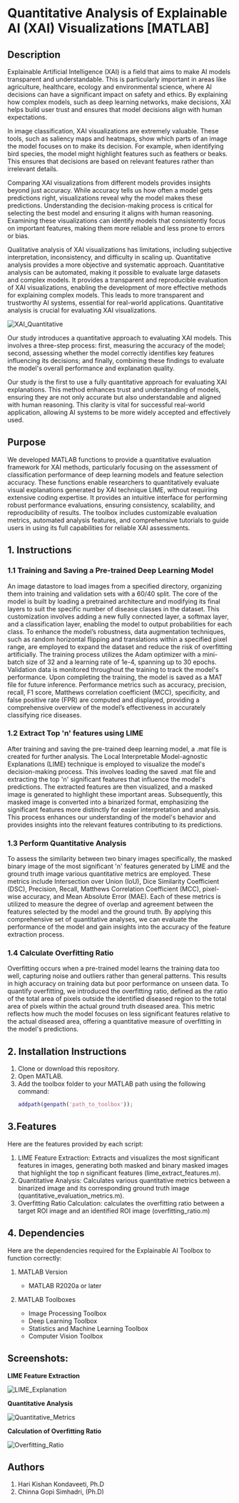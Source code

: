 # Quantitative Analysis of Explainable AI (XAI) Visualizations [MATLAB]

## Description
Explainable Artificial Intelligence (XAI) is a field that aims to make AI models transparent and understandable. This is particularly important in areas like agriculture, healthcare, ecology and environmental science, where AI decisions can have a significant impact on safety and ethics. By explaining how complex models, such as deep learning networks, make decisions, XAI helps build user trust and ensures that model decisions align with human expectations.

In image classification, XAI visualizations are extremely valuable. These tools, such as saliency maps and heatmaps, show which parts of an image the model focuses on to make its decision. For example, when identifying bird species, the model might highlight features such as feathers or beaks. This ensures that decisions are based on relevant features rather than irrelevant details.

Comparing XAI visualizations from different models provides insights beyond just accuracy. While accuracy tells us how often a model gets predictions right, visualizations reveal why the model makes these predictions. Understanding the decision-making process is critical for selecting the best model and ensuring it aligns with human reasoning. Examining these visualizations can identify models that consistently focus on important features, making them more reliable and less prone to errors or bias.

Qualitative analysis of XAI visualizations has limitations, including subjective interpretation, inconsistency, and difficulty in scaling up. Quantitative analysis provides a more objective and systematic approach. Quantitative analysis can be automated, making it possible to evaluate large datasets and complex models. It provides a transparent and reproducible evaluation of XAI visualizations, enabling the development of more effective methods for explaining complex models. This leads to more transparent and trustworthy AI systems, essential for real-world applications. Quantitative analysis is crucial for evaluating XAI visualizations.

![XAI_Quantitative](https://github.com/user-attachments/assets/b5695132-661a-40f3-9308-14c27baf50fd)

Our study introduces a quantitative approach to evaluating XAI models. This involves a three-step process: first, measuring the accuracy of the model; second, assessing whether the model correctly identifies key features influencing its decisions; and finally, combining these findings to evaluate the model's overall performance and explanation quality.

Our study is the first to use a fully quantitative approach for evaluating XAI explanations. This method enhances trust and understanding of models, ensuring they are not only accurate but also understandable and aligned with human reasoning. This clarity is vital for successful real-world application, allowing AI systems to be more widely accepted and effectively used.
## Purpose
We developed MATLAB functions to provide a quantitative evaluation framework for XAI methods, particularly focusing on the assessment of classification performance of deep learning models and feature selection accuracy. These functions enable researchers to quantitatively evaluate visual explanations generated by XAI technique LIME, without requiring extensive coding expertise. It provides an intuitive interface for performing robust performance evaluations, ensuring consistency, scalability, and reproducibility of results. The toolbox includes customizable evaluation metrics, automated analysis features, and comprehensive tutorials to guide users in using its full capabilities for reliable XAI assessments.

## 1. Instructions
### 1.1 Training and Saving a Pre-trained Deep Learning Model
An image datastore to load images from a specified directory, organizing them into training and validation sets with a 60/40 split. The core of the model is built by loading a pretrained architecture and modifying its final layers to suit the specific number of disease classes in the dataset. This customization involves adding a new fully connected layer, a softmax layer, and a classification layer, enabling the model to output probabilities for each class. To enhance the model’s robustness, data augmentation techniques, such as random horizontal flipping and translations within a specified pixel range, are employed to expand the dataset and reduce the risk of overfitting artificially. The training process utilizes the Adam optimizer with a mini-batch size of 32 and a learning rate of 1e-4, spanning up to 30 epochs. Validation data is monitored throughout the training to track the model's performance. Upon completing the training, the model is saved as a MAT file for future inference. Performance metrics such as accuracy, precision, recall, F1 score, Matthews correlation coefficient (MCC), specificity, and false positive rate (FPR) are computed and displayed, providing a comprehensive overview of the model’s effectiveness in accurately classifying rice diseases.

### 1.2 Extract Top 'n' features using LIME
After training and saving the pre-trained deep learning model, a .mat file is created for further analysis. The Local Interpretable Model-agnostic Explanations (LIME) technique is employed to visualize the model's decision-making process. This involves loading the saved .mat file and extracting the top 'n' significant features that influence the model's predictions. The extracted features are then visualized, and a masked image is generated to highlight these important areas. Subsequently, this masked image is converted into a binarized format, emphasizing the significant features more distinctly for easier interpretation and analysis. This process enhances our understanding of the model's behavior and provides insights into the relevant features contributing to its predictions.

### 1.3 Perform Quantitative Analysis
To assess the similarity between two binary images specifically, the masked binary image of the most significant 'n' features generated by LIME and the ground truth image various quantitative metrics are employed. These metrics include Intersection over Union (IoU), Dice Similarity Coefficient (DSC), Precision, Recall, Matthews Correlation Coefficient (MCC), pixel-wise accuracy, and Mean Absolute Error (MAE). Each of these metrics is utilized to measure the degree of overlap and agreement between the features selected by the model and the ground truth. By applying this comprehensive set of quantitative analyses, we can evaluate the performance of the model and gain insights into the accuracy of the feature extraction process.

### 1.4 Calculate Overfitting Ratio
Overfitting occurs when a pre-trained model learns the training data too well, capturing noise and outliers rather than general patterns. This results in high accuracy on training data but poor performance on unseen data. To quantify overfitting, we introduced the overfitting ratio, defined as the ratio of the total area of pixels outside the identified diseased region to the total area of pixels within the actual ground truth diseased area. This metric reflects how much the model focuses on less significant features relative to the actual diseased area, offering a quantitative measure of overfitting in the model's predictions.


## 2. Installation Instructions
1. Clone or download this repository.
2. Open MATLAB.
3. Add the toolbox folder to your MATLAB path using the following command:
    ```matlab
    addpath(genpath('path_to_toolbox'));
    ```

## 3.Features
Here are the features provided by each script:

1. LIME Feature Extraction: Extracts and visualizes the most significant features in images, generating both masked and binary masked images that highlight the top n significant features (lime_extract_features.m).
2. Quantitative Analysis: Calculates various quantitative metrics between a binarized image and its corresponding ground truth image (quantitative_evaluation_metrics.m).
3. Overfitting Ratio Calculation: calculates the overfitting ratio between a target ROI image and an identified ROI image (overfitting_ratio.m)


## 4. Dependencies
Here are the dependencies required for the Explainable AI Toolbox to function correctly:

1. MATLAB Version
   - MATLAB R2020a or later

2. MATLAB Toolboxes
   - Image Processing Toolbox
   - Deep Learning Toolbox
   - Statistics and Machine Learning Toolbox
   - Computer Vision Toolbox
  
## Screenshots:
**LIME Feature Extraction**

![LIME_Explanation](https://github.com/user-attachments/assets/4f72d621-2e3c-4112-bab4-74a223d518fd)

**Quantitative Analysis**

![Quantitative_Metrics](https://github.com/user-attachments/assets/bdc248f1-9b0c-445c-880d-3b60c132e797)

**Calculation of Overfitting Ratio**

![Overfitting_Ratio](https://github.com/user-attachments/assets/e69f1835-ff5f-4171-be65-a07e0246ce48)


## Authors
1. Hari Kishan Kondaveeti, Ph.D
2. Chinna Gopi Simhadri, (Ph.D)

